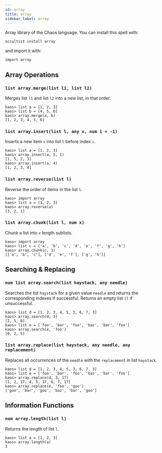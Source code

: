 ```yaml
---
id: array
title: array
sidebar_label: array
---
```


Array library of the Chaos language. You can install this spell with:

```bash
occultist install array
```

and import it with:

```chaos
import array
```

## Array Operations

### `list array.merge(list l1, list l2)`

Merges list `l1` and list `l2` into a new list, in that order.

```chaos
kaos> list a = [1, 2, 3]
kaos> list b = [4, 5, 6]
kaos> array.merge(a, b)
[1, 2, 3, 4, 5, 6]
```

### `list array.insert(list l, any x, num i = -1)`

Inserts a new item `x` into list `l` before index `i`.

```chaos
kaos> list a = [1, 2, 3]
kaos> array.insert(a, 5, 1)
[1, 5, 2, 3]
kaos> array.insert(a, 4)
[1, 2, 3, 4]
```

### `list array.reverse(list l)`

Reverse the order of items in the list `l`.

```chaos
kaos> import array
kaos> list a = [1, 2, 3]
kaos> array.reverse(a)
[3, 2, 1]
```

### `list array.chunk(list l, num x)`

Chunk a list into `x` length sublists.

```chaos
kaos> import array
kaos> list c = ['a', 'b', 'c', 'd', 'e', 'f', 'g', 'h']
kaos> array.chunk(c, 3)
[['a', 'b', 'c'], ['d', 'e', 'f'], ['g', 'h']]
```

## Searching & Replacing

### `num list array.search(list haystack, any needle)`

Searches the list `haystack` for a given value `needle` and returns the corresponding indexes if successful. Returns an empty list `[]` if unsuccessful.

```chaos
kaos> list d = [1, 2, 3, 4, 5, 3, 6, 7, 3]
kaos> array.search(d, 3)
[2, 5, 8]
kaos> list e = ['foo', 'bar', 'foo', 'baz', 'bar', 'foo']
kaos> array.search(e, 'foo')
[0, 2, 5]
```

### `list array.replace(list haystack, any needle, any replacement)`

Replaces all occurrences of the `needle` with the `replacement` in list `haystack`.

```chaos
kaos> list d = [1, 2, 3, 4, 5, 3, 6, 7, 3]
kaos> list e = ['foo', 'bar', 'foo', 'baz', 'bar', 'foo']
kaos> array.replace(d, 3, 17)
[1, 2, 17, 4, 5, 17, 6, 7, 17]
kaos> array.replace(e, 'foo', 'goo')
['goo', 'bar', 'goo', 'baz', 'bar', 'goo']
```

## Information Functions

### `num array.length(list l)`

Returns the length of list `l`.

```chaos
kaos> list a = [1, 2, 3]
kaos> array.length(a)
3
```
